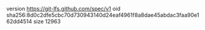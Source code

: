version https://git-lfs.github.com/spec/v1
oid sha256:8d0c2dfe5cbc70d730943140d24eaf4961f8a8dae45abdac3faa90e162dd4514
size 12963
